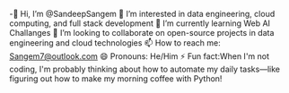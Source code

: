 -👋 Hi, I’m @SandeepSangem
👀 I’m interested in data engineering, cloud computing, and full stack development
🌱 I’m currently learning Web AI Challanges
💞️ I’m looking to collaborate on open-source projects in data engineering and cloud technologies
📫 How to reach me: Sangem7@outlook.com
😄 Pronouns: He/Him
⚡ Fun fact:When I'm not coding, I'm probably thinking about how to automate my daily tasks—like figuring out how to make my morning coffee with Python!


